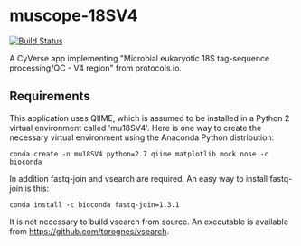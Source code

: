 # muscope-18SV4

[![Build Status](https://travis-ci.org/hurwitzlab/imicrobe-JUITS16S.svg?branch=develop)](https://travis-ci.org/hurwitzlab/imicrobe-JUITS16S)

A CyVerse app implementing "Microbial eukaryotic 18S tag-sequence processing/QC - V4 region" from protocols.io.


## Requirements
This application uses QIIME, which is assumed to be installed in a Python 2 virtual environment called 'mu18SV4'. Here is one way to create the necessary virtual environment using the Anaconda Python distribution:

```
conda create -n mu18SV4 python=2.7 qiime matplotlib mock nose -c bioconda
```

In addition fastq-join and vsearch are required. An easy way to install fastq-join is this:

```
conda install -c bioconda fastq-join=1.3.1
```

It is not necessary to build vsearch from source. An executable is available from https://github.com/torognes/vsearch.

